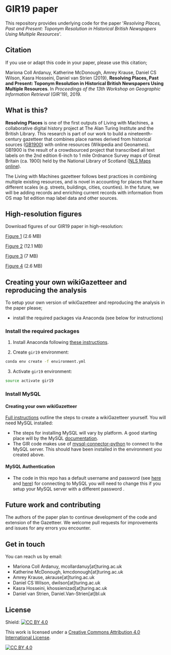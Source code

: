 # GIR19 paper

This repository provides underlying code for the paper '*Resolving Places, Past and Present: Toponym Resolution in Historical British Newspapers Using Multiple Resources*'.  

## Citation
If you use or adapt this code in your paper, please use this citation; 

Mariona Coll Ardanuy, Katherine McDonough, Amrey Krause, Daniel CS Wilson, Kasra Hosseini, Daniel van Strien (2019), **Resolving Places, Past and Present: Toponym Resolution in Historical British Newspapers Using Multiple Resources**. In _Proceedings of the 13th Workshop on Geographic Information Retrieval_ (GIR'19), 2019.

## What is this?

**Resolving Places** is one of the first outputs of Living with Machines, a collaborative digital history project at The Alan Turing Institute and the British Library. This research is part of our work to build a nineteenth-century gazetteer that combines place names derived from historical sources ([GB1900](http://www.beta.visionofbritain.org.uk/gbhdb/section/gb1900)) with online resources (Wikipedia and Geonames). GB1900 is the result of a crowdsourced project that transcribed all text labels on the 2nd edition 6-inch to 1 mile Ordnance Survey maps of Great Britain (ca. 1900) held by the National Library of Scotland ([NLS Maps online](https://maps.nls.uk/os/6inch-england-and-wales/)). 

The Living with Machines gazetteer follows best practices in combining multiple existing resources, and is novel in accounting for places that have different scales (e.g. streets, buildings, cities, counties). In the future, we will be adding records and enriching current records with information from OS map 1st edition map label data and other sources.


## High-resolution figures

Download figures of our GIR19 paper in high-resolution:

[Figure 1](https://github.com/alan-turing-institute/lwm_GIR19_resolving_places/files/3791076/fig01.pdf) (2.6 MB)

[Figure 2](https://github.com/alan-turing-institute/lwm_GIR19_resolving_places/files/3791083/fig02.pdf) (12.1 MB)

[Figure 3](https://github.com/alan-turing-institute/lwm_GIR19_resolving_places/files/3791087/fig03.pdf) (7 MB)

[Figure 4](https://github.com/alan-turing-institute/lwm_GIR19_resolving_places/files/3791090/fig04.pdf) (2.6 MB)

## Creating your own wikiGazetteer and reproducing the analysis

To setup your own version of wikiGazetteer and reproducing the analysis in the paper please;
- install the required packages via Anaconda (see below for instructions) 

### Install the required packages 

1. Install Anaconda following [these instructions](https://docs.anaconda.com/anaconda/install/).

2. Create `gir19` environment:

```bash
conda env create -f environment.yml
```

3. Activate `gir19` environment:

```bash
source activate gir19
```

### Install MySQL 

#### Creating your own wikiGazetteer
[Full instructions](https://github.com/alan-turing-institute/lwm_GIR19_resolving_places/tree/master/gazetteer_construction) outline the steps to create a wikiGazetteer yourself. You will need MySQL installed:
- The steps for installing MySQL will vary by platform. A good starting place will by the MySQL [documentation](https://dev.mysql.com/doc/).
- The GIR code makes use of [mysql-connector-python](https://pypi.org/project/mysql-connector-python/) to connect to the MySQL server. This should have been installed in the environment you created above. 

#### MySQL Authentication 
- The code in this repo has a default username and password (see [here](https://github.com/alan-turing-institute/lwm_GIR19_resolving_places/blob/master/gazetteer_construction/addLocations.py#L178) and [here](https://github.com/alan-turing-institute/lwm_GIR19_resolving_places/blob/master/gazetteer_construction/addRedirections.py#L66)) for connecting to MySQL you will need to change this if you setup your MySQL server with a different password .

## Future work and contributing 
The authors of the paper plan to continue development of the code and extension of the Gazetteer. We welcome pull requests for improvements and issues for any errors you encounter.

## Get in touch
You can reach us by email:
- Mariona Coll Ardanuy, mcollardanuy[at]turing.ac.uk
- Katherine McDonough, kmcdonough[at]turing.ac.uk
- Amrey Krause, akrause[at]turing.ac.uk
- Daniel CS Wilson, dwilson[at]turing.ac.uk
- Kasra Hosseini, khossienizad[at]turing.ac.uk
- Daniel van Strien, Daniel.Van-Strien[at]bl.uk

## License

Shield: [![CC BY 4.0][cc-by-shield]][cc-by]

This work is licensed under a [Creative Commons Attribution 4.0 International
License][cc-by].

[![CC BY 4.0][cc-by-image]][cc-by]

[cc-by]: http://creativecommons.org/licenses/by/4.0/
[cc-by-image]: https://i.creativecommons.org/l/by/4.0/88x31.png
[cc-by-shield]: https://img.shields.io/badge/License-CC%20BY%204.0-lightgrey.svg
